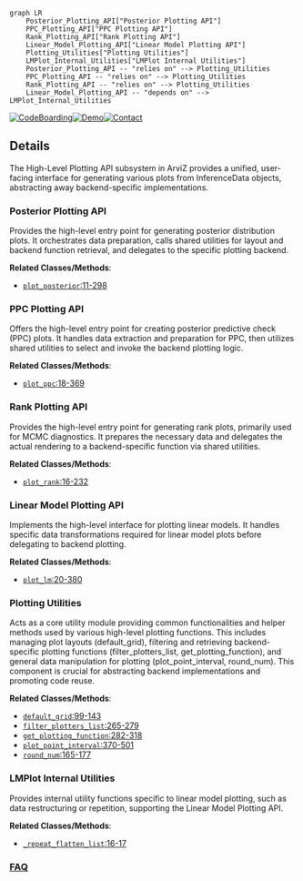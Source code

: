 ```mermaid
graph LR
    Posterior_Plotting_API["Posterior Plotting API"]
    PPC_Plotting_API["PPC Plotting API"]
    Rank_Plotting_API["Rank Plotting API"]
    Linear_Model_Plotting_API["Linear Model Plotting API"]
    Plotting_Utilities["Plotting Utilities"]
    LMPlot_Internal_Utilities["LMPlot Internal Utilities"]
    Posterior_Plotting_API -- "relies on" --> Plotting_Utilities
    PPC_Plotting_API -- "relies on" --> Plotting_Utilities
    Rank_Plotting_API -- "relies on" --> Plotting_Utilities
    Linear_Model_Plotting_API -- "depends on" --> LMPlot_Internal_Utilities
```

[![CodeBoarding](https://img.shields.io/badge/Generated%20by-CodeBoarding-9cf?style=flat-square)](https://github.com/CodeBoarding/GeneratedOnBoardings)[![Demo](https://img.shields.io/badge/Try%20our-Demo-blue?style=flat-square)](https://www.codeboarding.org/demo)[![Contact](https://img.shields.io/badge/Contact%20us%20-%20contact@codeboarding.org-lightgrey?style=flat-square)](mailto:contact@codeboarding.org)

## Details

The High-Level Plotting API subsystem in ArviZ provides a unified, user-facing interface for generating various plots from InferenceData objects, abstracting away backend-specific implementations.

### Posterior Plotting API
Provides the high-level entry point for generating posterior distribution plots. It orchestrates data preparation, calls shared utilities for layout and backend function retrieval, and delegates to the specific plotting backend.


**Related Classes/Methods**:

- <a href="https://github.com/arviz-devs/arviz/blob/main/arviz/plots/posteriorplot.py#L11-L298" target="_blank" rel="noopener noreferrer">`plot_posterior`:11-298</a>


### PPC Plotting API
Offers the high-level entry point for creating posterior predictive check (PPC) plots. It handles data extraction and preparation for PPC, then utilizes shared utilities to select and invoke the backend plotting logic.


**Related Classes/Methods**:

- <a href="https://github.com/arviz-devs/arviz/blob/main/arviz/plots/ppcplot.py#L18-L369" target="_blank" rel="noopener noreferrer">`plot_ppc`:18-369</a>


### Rank Plotting API
Provides the high-level entry point for generating rank plots, primarily used for MCMC diagnostics. It prepares the necessary data and delegates the actual rendering to a backend-specific function via shared utilities.


**Related Classes/Methods**:

- <a href="https://github.com/arviz-devs/arviz/blob/main/arviz/plots/rankplot.py#L16-L232" target="_blank" rel="noopener noreferrer">`plot_rank`:16-232</a>


### Linear Model Plotting API
Implements the high-level interface for plotting linear models. It handles specific data transformations required for linear model plots before delegating to backend plotting.


**Related Classes/Methods**:

- <a href="https://github.com/arviz-devs/arviz/blob/main/arviz/plots/lmplot.py#L20-L380" target="_blank" rel="noopener noreferrer">`plot_lm`:20-380</a>


### Plotting Utilities
Acts as a core utility module providing common functionalities and helper methods used by various high-level plotting functions. This includes managing plot layouts (default_grid), filtering and retrieving backend-specific plotting functions (filter_plotters_list, get_plotting_function), and general data manipulation for plotting (plot_point_interval, round_num). This component is crucial for abstracting backend implementations and promoting code reuse.


**Related Classes/Methods**:

- <a href="https://github.com/arviz-devs/arviz/blob/main/arviz/plots/plot_utils.py#L99-L143" target="_blank" rel="noopener noreferrer">`default_grid`:99-143</a>
- <a href="https://github.com/arviz-devs/arviz/blob/main/arviz/plots/plot_utils.py#L265-L279" target="_blank" rel="noopener noreferrer">`filter_plotters_list`:265-279</a>
- <a href="https://github.com/arviz-devs/arviz/blob/main/arviz/plots/plot_utils.py#L282-L318" target="_blank" rel="noopener noreferrer">`get_plotting_function`:282-318</a>
- <a href="https://github.com/arviz-devs/arviz/blob/main/arviz/plots/plot_utils.py#L370-L501" target="_blank" rel="noopener noreferrer">`plot_point_interval`:370-501</a>
- <a href="https://github.com/arviz-devs/arviz/blob/main/arviz/plots/plot_utils.py#L165-L177" target="_blank" rel="noopener noreferrer">`round_num`:165-177</a>


### LMPlot Internal Utilities
Provides internal utility functions specific to linear model plotting, such as data restructuring or repetition, supporting the Linear Model Plotting API.


**Related Classes/Methods**:

- <a href="https://github.com/arviz-devs/arviz/blob/main/arviz/plots/lmplot.py#L16-L17" target="_blank" rel="noopener noreferrer">`_repeat_flatten_list`:16-17</a>




### [FAQ](https://github.com/CodeBoarding/GeneratedOnBoardings/tree/main?tab=readme-ov-file#faq)